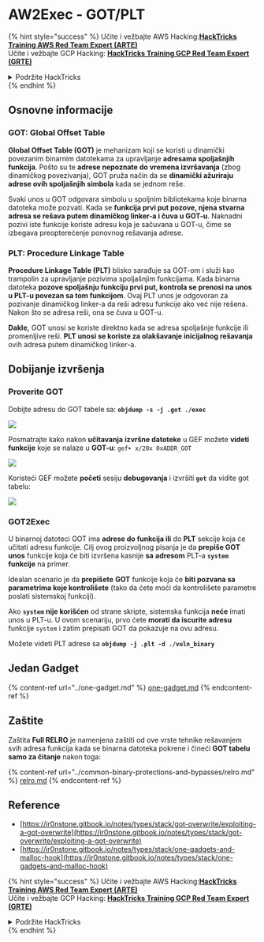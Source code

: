 # AW2Exec - GOT/PLT

{% hint style="success" %}
Učite i vežbajte AWS Hacking:<img src="/.gitbook/assets/arte.png" alt="" data-size="line">[**HackTricks Training AWS Red Team Expert (ARTE)**](https://training.hacktricks.xyz/courses/arte)<img src="/.gitbook/assets/arte.png" alt="" data-size="line">\
Učite i vežbajte GCP Hacking: <img src="/.gitbook/assets/grte.png" alt="" data-size="line">[**HackTricks Training GCP Red Team Expert (GRTE)**<img src="/.gitbook/assets/grte.png" alt="" data-size="line">](https://training.hacktricks.xyz/courses/grte)

<details>

<summary>Podržite HackTricks</summary>

* Proverite [**planove pretplate**](https://github.com/sponsors/carlospolop)!
* **Pridružite se** 💬 [**Discord grupi**](https://discord.gg/hRep4RUj7f) ili [**telegram grupi**](https://t.me/peass) ili **pratite** nas na **Twitteru** 🐦 [**@hacktricks\_live**](https://twitter.com/hacktricks\_live)**.**
* **Podelite hakerske trikove slanjem PR-ova na** [**HackTricks**](https://github.com/carlospolop/hacktricks) i [**HackTricks Cloud**](https://github.com/carlospolop/hacktricks-cloud) github repozitorijume.

</details>
{% endhint %}

## **Osnovne informacije**

### **GOT: Global Offset Table**

**Global Offset Table (GOT)** je mehanizam koji se koristi u dinamički povezanim binarnim datotekama za upravljanje **adresama spoljašnjih funkcija**. Pošto su te **adrese nepoznate do vremena izvršavanja** (zbog dinamičkog povezivanja), GOT pruža način da se **dinamički ažuriraju adrese ovih spoljašnjih simbola** kada se jednom reše.

Svaki unos u GOT odgovara simbolu u spoljnim bibliotekama koje binarna datoteka može pozvati. Kada se **funkcija prvi put pozove, njena stvarna adresa se rešava putem dinamičkog linker-a i čuva u GOT-u**. Naknadni pozivi iste funkcije koriste adresu koja je sačuvana u GOT-u, čime se izbegava preopterećenje ponovnog rešavanja adrese.

### **PLT: Procedure Linkage Table**

**Procedure Linkage Table (PLT)** blisko sarađuje sa GOT-om i služi kao trampolin za upravljanje pozivima spoljašnjim funkcijama. Kada binarna datoteka **pozove spoljašnju funkciju prvi put, kontrola se prenosi na unos u PLT-u povezan sa tom funkcijom**. Ovaj PLT unos je odgovoran za pozivanje dinamičkog linker-a da reši adresu funkcije ako već nije rešena. Nakon što se adresa reši, ona se čuva u GOT-u.

**Dakle,** GOT unosi se koriste direktno kada se adresa spoljašnje funkcije ili promenljive reši. **PLT unosi se koriste za olakšavanje inicijalnog rešavanja** ovih adresa putem dinamičkog linker-a.

## Dobijanje izvršenja

### Proverite GOT

Dobijte adresu do GOT tabele sa: **`objdump -s -j .got ./exec`**

![](<../../../.gitbook/assets/image (619).png>)

Posmatrajte kako nakon **učitavanja** **izvršne datoteke** u GEF možete **videti** **funkcije** koje se nalaze u **GOT-u**: `gef➤ x/20x 0xADDR_GOT`

![](<../../../.gitbook/assets/image (620) (1) (1) (1) (1) (1) (1) (1) (1) (1) (1) (1) (1) (1) (1) (1) (1) (1) (1) (1) (1) (1) (1) (1) (1) (1) (1) (1) (1) (1) (1) (1) (1) (1) (1) (1) (1) (1) (1) (1) (1) (1) (1) (5).png>)

Koristeći GEF možete **početi** sesiju **debugovanja** i izvršiti **`got`** da vidite got tabelu:

![](<../../../.gitbook/assets/image (621).png>)

### GOT2Exec

U binarnoj datoteci GOT ima **adrese do funkcija ili** do **PLT** sekcije koja će učitati adresu funkcije. Cilj ovog proizvoljnog pisanja je da **prepiše GOT unos** funkcije koja će biti izvršena kasnije **sa** **adresom** PLT-a **`system`** **funkcije** na primer.

Idealan scenario je da **prepišete** **GOT** funkcije koja će **biti pozvana sa parametrima koje kontrolišete** (tako da ćete moći da kontrolišete parametre poslati sistemskoj funkciji).

Ako **`system`** **nije korišćen** od strane skripte, sistemska funkcija **neće** imati unos u PLT-u. U ovom scenariju, prvo ćete **morati da iscurite adresu** funkcije `system` i zatim prepisati GOT da pokazuje na ovu adresu.

Možete videti PLT adrese sa **`objdump -j .plt -d ./vuln_binary`**

## **Jedan Gadget**

{% content-ref url="../one-gadget.md" %}
[one-gadget.md](../one-gadget.md)
{% endcontent-ref %}

## **Zaštite**

Zaštita **Full RELRO** je namenjena zaštiti od ove vrste tehnike rešavanjem svih adresa funkcija kada se binarna datoteka pokrene i čineći **GOT tabelu samo za čitanje** nakon toga:

{% content-ref url="../common-binary-protections-and-bypasses/relro.md" %}
[relro.md](../common-binary-protections-and-bypasses/relro.md)
{% endcontent-ref %}

## Reference

* [https://ir0nstone.gitbook.io/notes/types/stack/got-overwrite/exploiting-a-got-overwrite](https://ir0nstone.gitbook.io/notes/types/stack/got-overwrite/exploiting-a-got-overwrite)
* [https://ir0nstone.gitbook.io/notes/types/stack/one-gadgets-and-malloc-hook](https://ir0nstone.gitbook.io/notes/types/stack/one-gadgets-and-malloc-hook)

{% hint style="success" %}
Učite i vežbajte AWS Hacking:<img src="/.gitbook/assets/arte.png" alt="" data-size="line">[**HackTricks Training AWS Red Team Expert (ARTE)**](https://training.hacktricks.xyz/courses/arte)<img src="/.gitbook/assets/arte.png" alt="" data-size="line">\
Učite i vežbajte GCP Hacking: <img src="/.gitbook/assets/grte.png" alt="" data-size="line">[**HackTricks Training GCP Red Team Expert (GRTE)**<img src="/.gitbook/assets/grte.png" alt="" data-size="line">](https://training.hacktricks.xyz/courses/grte)

<details>

<summary>Podržite HackTricks</summary>

* Proverite [**planove pretplate**](https://github.com/sponsors/carlospolop)!
* **Pridružite se** 💬 [**Discord grupi**](https://discord.gg/hRep4RUj7f) ili [**telegram grupi**](https://t.me/peass) ili **pratite** nas na **Twitteru** 🐦 [**@hacktricks\_live**](https://twitter.com/hacktricks\_live)**.**
* **Podelite hakerske trikove slanjem PR-ova na** [**HackTricks**](https://github.com/carlospolop/hacktricks) i [**HackTricks Cloud**](https://github.com/carlospolop/hacktricks-cloud) github repozitorijume.

</details>
{% endhint %}
